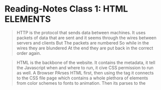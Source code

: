 # Reading-Notes Class 1: HTML ELEMENTS
>HTTP is the protocol that sends data between machines.
It uses packets of data that are sent and it seems
through the wires between servers and clients
But The packets are numbered
So while in the wires they are blundered
At the end they are put back in the correct order again.

> HTML is the backbone of the website. It contains the metadata, it tell the Javascript when and where to run, it cive CSS permission to run as well. A Browser PArses HTML first, then using the <link> tag it connects to the CSS file page which contains a whole plethora of elements from color schemes to fonts to animation. Then its parses to the <script> tag. This it for JavaScript. "The browser generates an in-memory DOM tree from the parsed HTML, generates an in-memory CSSOM structure from the parsed CSS, and compiles and executes the parsed JavaScript." (1)

You cna find image files on many different platforms. The main thing you have to make sure of is that the image files are open source or fair use. IF they are not, you will have to get permission. This is a huge legal issue. I know as a music artist myself im very familiar with the DMCA.  

Javascript Variable are important because they are blocks of code that contain values. There are different variables used to talk to each other. Two variables are Strings and Numbers. Strings have quotes around them and numbers do not. 

String: let myVariable = 'Bob'; or
let myVariable = "Bob";

Number:	let myVariable = 10;

> HTML Attributes:

* HTML attributes provide additional information about HTML elements.
*HTML is made up of a series of hierarchical elements. Most elements have an opening tag and a closing tag, with some content sandwiched in between. Think of marking up chapters, headings and subheadings, this concept should be easy to grasp.
*Two elements are the <article> & the <section> elements. The <article> element specifies independent, self-contained content. The <section> element defines section in a document.

>A typical website has and Doctype, HTML tag that compasses the entire HTML page, Meta, Head, Header, Style, Body, Div, Main, Footer and Script elements.

>metadata tells search engines how to read and display sites on search engine result pages (SERPs). To optimize your metadata for search engines, you should focus on your website's title tag and meta descriptions.

>The <meta> tag defines metadata about an HTML document. Metadata is data (information) about data. <meta> tags always go inside the <head> element, and are typically used to specify character set, page description, keywords, author of the document, and viewport settings.

>HyperText Markup Language (HTML) is the code that you use to structure your web content and give it meaning and purpose. For example, is my content a set of paragraphs or a list of bullet points? Do I have images inserted on my page? Do I have a data table? Without overwhelming you, this article will provide enough information to make you familiar with HTML.

>Cascading Style Sheets (CSS) is the code that you use to style your website. For example, do you want the text to be black or red? Where should content be drawn on the screen? What background images and colors should be used to decorate your website? In this article, we'll take you through what you need to get started.

>JavaScript is the programming language that you use to add interactive features to your website. Some examples could be games, things that happen when buttons are pressed or data is entered in forms, dynamic styling effects, animation, and much more. In this article, we'll give you an idea of what is possible with this exciting language, and how to get started.



(1)https://developer.mozilla.org/en-US/docs/Learn/Getting_started_with_the_web/How_the_Web_works

[HOME](../README.md)



